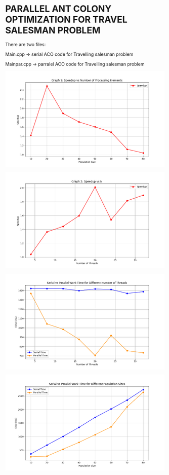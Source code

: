 # PARALLEL ANT COLONY OPTIMIZATION FOR TRAVEL SALESMAN PROBLEM

There are two files:

Main.cpp -> serial ACO code for Travelling salesman problem

Mainpar.cpp -> parralel ACO code for Travelling salesman problem

![plot](./plot/graph1.png)

![plot](./plot/graph2.png)

![plot](./plot/num_threads_plot.png)

![plot](./plot/population_sizes_plot.png)
